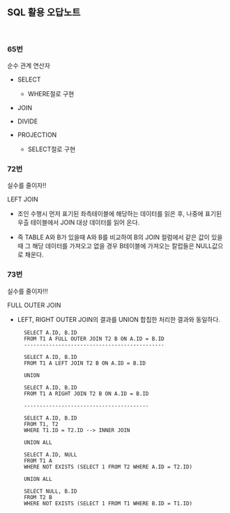 ## SQL 활용 오답노트
<br>

### 65번
순수 관계 연산자

- SELECT

     -  WHERE절로 구현
- JOIN
- DIVIDE
- PROJECTION

    - SELECT절로 구현



### 72번
실수를 줄이자!!

LEFT JOIN 
- 조인 수행시 먼저 표기된 좌측테이블에 해당하는 데이터를 읽은 후, 나중에 표기된 우츨 테이블에서 JOIN 대상 데이터를 읽어 온다.

- 즉 TABLE A와 B가 있을때 A와 B를 비교하여 B의 JOIN 컬럼에서 같은 값이 있을 때 그 해당 데이터를 가져오고 없을 경우 B테이블에 가져오는 칼럽들은 NULL값으로 채운다.


### 73번
실수를 줄이자!!!

FULL OUTER JOIN
- LEFT, RIGHT OUTER JOIN의 결과를 UNION 합칩한 처리한 결과와 동일하다.


        SELECT A.ID, B.ID
        FROM T1 A FULL OUTER JOIN T2 B ON A.ID = B.ID
        ---------------------------------------------

        SELECT A.ID, B.ID
        FROM T1 A LEFT JOIN T2 B ON A.ID = B.ID

        UNION
        
        SELECT A.ID, B.ID
        FROM T1 A RIGHT JOIN T2 B ON A.ID = B.ID

        ----------------------------------------

        SELECT A.ID, B.ID
        FROM T1, T2
        WHERE T1.ID = T2.ID --> INNER JOIN
        
        UNION ALL

        SELECT A.ID, NULL
        FROM T1 A
        WHERE NOT EXISTS (SELECT 1 FROM T2 WHERE A.ID = T2.ID)

        UNION ALL

        SELECT NULL, B.ID
        FROM T2 B
        WHERE NOT EXISTS (SELECT 1 FROM T1 WHERE B.ID = T1.ID)
        
